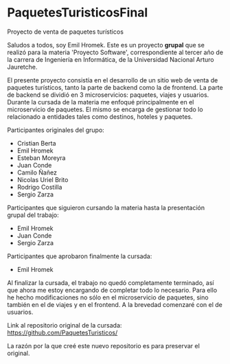 # PaquetesTuristicosFinal
Proyecto de venta de paquetes turísticos

Saludos a todos, soy Emil Hromek. Este es un proyecto **grupal** que se realizó para la materia 'Proyecto Software', correspondiente al tercer año de la carrera de Ingeniería en Informática, de la Universidad Nacional Arturo Jauretche.

El presente proyecto consistía en el desarrollo de un sitio web de venta de paquetes turísticos, tanto la parte de backend como la de frontend. La parte de backend se dividió en 3 microservicios: paquetes, viajes y usuarios. Durante la cursada de la materia me enfoqué principalmente en el microservicio de paquetes. El mismo se encarga de gestionar todo lo relacionado a entidades tales como destinos, hoteles y paquetes.

Participantes originales del grupo:

- Cristian Berta
- Emil Hromek
- Esteban Moreyra
- Juan Conde
- Camilo Ñañez
- Nicolas Uriel Brito
- Rodrigo Costilla
- Sergio Zarza

Participantes que siguieron cursando la materia hasta la presentación grupal del trabajo:

- Emil Hromek
- Juan Conde
- Sergio Zarza

Participantes que aprobaron finalmente la cursada:

- Emil Hromek

Al finalizar la cursada, el trabajo no quedó completamente terminado, así que ahora me estoy encargando de completar todo lo necesario. Para ello he hecho modificaciones no sólo en el microservicio de paquetes, sino también en el de viajes y en el frontend. A la brevedad comenzaré con el de usuarios.

Link al repositorio original de la cursada: https://github.com/PaquetesTuristicos/

La razón por la que creé este nuevo repositorio es para preservar el original.
